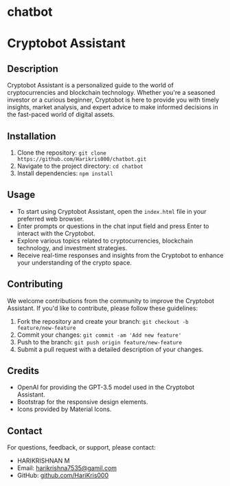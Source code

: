 # chatbot

# Cryptobot Assistant

## Description
Cryptobot Assistant is a personalized guide to the world of cryptocurrencies and blockchain technology. Whether you're a seasoned investor or a curious beginner, Cryptobot is here to provide you with timely insights, market analysis, and expert advice to make informed decisions in the fast-paced world of digital assets.


## Installation
1. Clone the repository: `git clone https://github.com/Harikris000/chatbot.git`
2. Navigate to the project directory: `cd chatbot`
3. Install dependencies: `npm install`

## Usage
- To start using Cryptobot Assistant, open the `index.html` file in your preferred web browser.
- Enter prompts or questions in the chat input field and press Enter to interact with the Cryptobot.
- Explore various topics related to cryptocurrencies, blockchain technology, and investment strategies.
- Receive real-time responses and insights from the Cryptobot to enhance your understanding of the crypto space.

## Contributing
We welcome contributions from the community to improve the Cryptobot Assistant. If you'd like to contribute, please follow these guidelines:
1. Fork the repository and create your branch: `git checkout -b feature/new-feature`
2. Commit your changes: `git commit -am 'Add new feature'`
3. Push to the branch: `git push origin feature/new-feature`
4. Submit a pull request with a detailed description of your changes.

## Credits
- OpenAI for providing the GPT-3.5 model used in the Cryptobot Assistant.
- Bootstrap for the responsive design elements.
- Icons provided by Material Icons.

## Contact
For questions, feedback, or support, please contact:
- HARIKRISHNAN M
- Email: harikrishna7535@gamil.com
- GitHub: [github.com/HariKris000](https://github.com/HariKris000)


